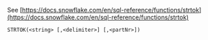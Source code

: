 See [https://docs.snowflake.com/en/sql-reference/functions/strtok](https://docs.snowflake.com/en/sql-reference/functions/strtok)
```
STRTOK(<string> [,<delimiter>] [,<partNr>])
```
